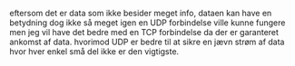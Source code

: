 eftersom det er data som ikke besider meget info, dataen kan have en betydning dog ikke så meget igen
en UDP forbindelse ville kunne fungere men jeg vil have det bedre med en TCP forbindelse da der er 
garanteret ankomst af data. hvorimod UDP er bedre til at sikre en jævn strøm af data hvor hver enkel små del ikke er den vigtigste.